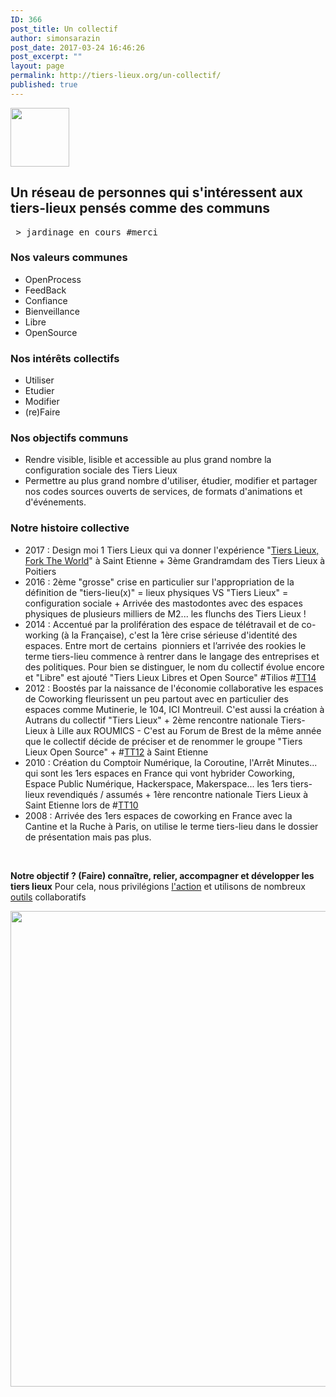 ```yaml
---
ID: 366
post_title: Un collectif
author: simonsarazin
post_date: 2017-03-24 16:46:26
post_excerpt: ""
layout: page
permalink: http://tiers-lieux.org/un-collectif/
published: true
---
```

<img class="alignleft size-full wp-image-476" src="http://tiers-lieux.org/wp-content/uploads/sites/37/2017/03/logo-collectif.jpg" alt="" width="94" height="94" />
<h2>Un réseau de personnes qui s'intéressent aux tiers-lieux pensés comme des communs</h2>
<!--more-->
<pre> &gt; jardinage en cours #merci</pre>
<h3>Nos valeurs communes</h3>
<ul>
 	<li>OpenProcess</li>
 	<li>FeedBack</li>
 	<li>Confiance</li>
 	<li>Bienveillance</li>
 	<li>Libre</li>
 	<li>OpenSource</li>
</ul>
<h3>Nos intérêts collectifs</h3>
<ul>
 	<li>Utiliser</li>
 	<li>Etudier</li>
 	<li>Modifier</li>
 	<li>(re)Faire</li>
</ul>
<h3>Nos objectifs communs</h3>
<ul>
 	<li>Rendre visible, lisible et accessible au plus grand nombre la configuration sociale des Tiers Lieux</li>
 	<li>Permettre au plus grand nombre d'utiliser, étudier, modifier et partager nos codes sources ouverts de services, de formats d'animations et d'événements.</li>
</ul>
<h3>Notre histoire collective</h3>
<ul>
 	<li>2017 : Design moi 1 Tiers Lieux qui va donner l'expérience "<a href="http://tiers-lieux.org/exposition-tiers-lieux/">Tiers Lieux, Fork The World</a>" à Saint Etienne + 3ème Grandramdam des Tiers Lieux à Poitiers</li>
 	<li>2016 : 2ème "grosse" crise en particulier sur l'appropriation de la définition de "tiers-lieu(x)" = lieux physiques VS "Tiers Lieux" = configuration sociale + Arrivée des mastodontes avec des espaces physiques de plusieurs milliers de M2... les flunchs des Tiers Lieux !</li>
 	<li>2014 : Accentué par la prolifération des espace de télétravail et de co-working (à la Française), c'est la 1ère crise sérieuse d'identité des espaces. Entre mort de certains  pionniers et l’arrivée des rookies le terme tiers-lieu commence à rentrer dans le langage des entreprises et des politiques. Pour bien se distinguer, le nom du collectif évolue encore et "Libre" est ajouté "Tiers Lieux Libres et Open Source" #Tilios #<a href="http://movilab.org/index.php?title=1er_s%C3%A9minaire_autour_de_%22tiers_lieux_et_open_source_en_2014%22" target="_blank" rel="noopener noreferrer">TT14</a></li>
 	<li>2012 : Boostés par la naissance de l'économie collaborative les espaces de Coworking fleurissent un peu partout avec en particulier des espaces comme Mutinerie, le 104, ICI Montreuil. C'est aussi la création à Autrans du collectif "Tiers Lieux" + 2ème rencontre nationale Tiers-Lieux à Lille aux ROUMICS - C'est au Forum de Brest de la même année que le collectif décide de préciser et de renommer le groupe "Tiers Lieux Open Source" + #<a href="http://movilab.org/index.php?title=TT12" target="_blank" rel="noopener noreferrer">TT12</a> à Saint Etienne</li>
 	<li>2010 : Création du Comptoir Numérique, la Coroutine, l'Arrêt Minutes... qui sont les 1ers espaces en France qui vont hybrider Coworking, Espace Public Numérique, Hackerspace, Makerspace... les 1ers tiers-lieux revendiqués / assumés + 1ère rencontre nationale Tiers Lieux à Saint Etienne lors de #<a href="http://movilab.org/index.php?title=TT10" target="_blank" rel="noopener noreferrer">TT10</a></li>
 	<li>2008 : Arrivée des 1ers espaces de coworking en France avec la Cantine et la Ruche à Paris, on utilise le terme tiers-lieu dans le dossier de présentation mais pas plus.</li>
</ul>
&nbsp;

<strong>Notre objectif ? (Faire) connaître, relier, accompagner et développer les tiers lieux</strong>
Pour cela, nous privilégions <a href="http://lille.lescommuns.org/des-actions/" target="_blank" rel="noopener noreferrer">l'action</a> et utilisons de nombreux <a href="http://lille.lescommuns.org/des-outils/" target="_blank" rel="noopener noreferrer">outils</a> collaboratifs

<img class="alignnone wp-image-202 size-full" src="http://tiers-lieux.org/wp-content/uploads/sites/37/2016/09/cropped-tierslieux.jpg" alt="" width="1500" height="761" />
